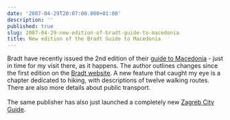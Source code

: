 ```yaml
---
date: '2007-04-29T20:07:00.000+01:00'
description: ''
published: true
slug: 2007-04-29-new-edition-of-bradt-guide-to-macedonia
title: New edition of the Bradt Guide to Macedonia
---
```


Bradt have recently issued the 2nd edition of their <a href="http://www.amazon.co.uk/exec/obidos/redirect?link_code=as2&amp;path=ASIN/1841621862/ref=nosim/&amp;tag=balkanology-21&amp;camp=1634&amp;creative=6738">guide to Macedonia</a> - just in time for my visit there, as it happens. The author outlines changes since the first edition on the <a href="http://www.bradtguides.com/details.asp?prodid=105#authorsnotes">Bradt website</a>. A new feature that caught my eye is a chapter dedicated to hiking, with descriptions of twelve walking routes. There are also more details about public transport.<br /><br />The same publisher has also just launched a completely new <a href="http://www.amazon.co.uk/exec/obidos/redirect?link_code=as2&amp;path=ASIN/1841621897/ref=nosim/&amp;tag=balkanology-21&amp;camp=1634&amp;creative=6738"> Zagreb City Guide</a>.